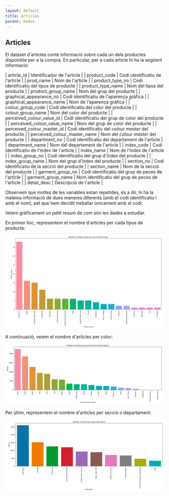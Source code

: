 ```yaml
---
layout: default
title: Articles
parent: Dades
---
```


## Articles

El dataset d'articles conté informació sobre cada un dels productes disponible per a la compra. En particular, per a cada article hi ha la següent informació:

| article_id                     | Identificador de l'article                                                        |
| product_code                   | Codi identificatiu de l'article                                                   |
| prod_name                      | Nom de l'article                                                                  |
| product_type_no                | Codi identificatiu del tipus de producte                                          |
| product_type_name              | Nom del tipus del producte                                                        |
| product_group_name             | Nom del grup del producte                                                         |
| graphical_appearance_no        | Codi identificatiu de l'aparença gràfica                                          |
| graphical_appearance_name      | Nom de l'aparença gràfica                                                         |
| colour_group_code              | Codi identificatiu del color del producte                                         |
| colour_group_name              | Nom del color del producte                                                        |
| perceived_colour_value_id      | Codi identificatiu del grup de color del producte                                 |
| perceived_colour_value_name    | Nom del grup de color del producte                                                |
| perceived_colour_master_id     | Codi identificatiu del *colour master* del producte                               |
| perceived_colour_master_name   | Nom del *colour master* del producte                                              |
| department_no                  | Codi identificatiu del departament de l'article                                   |
| department_name                | Nom del departament de l'article                                                  |
| index_code                     | Codi identificatiu de l'índex de l'article                                        |
| index_name                     | Nom de l'índex de l'article                                                       |
| index_group_no                 | Codi identificatiu del grup d'índex del producte                                  |
| index_group_name               | Nom del grup d'índex del producte                                                 |
| section_no                     | Codi identificatiu de la secció del producte                                      |
| section_name                   | Nom de la secció del producte                                                     |
| garment_group_no               | Codi identificatiu del grup de peces de l'article                                 |
| garment_group_name             | Nom identificatiu del grup de peces de l'article                                  |
| detail_desc                    | Descripció de l'article                                                           |

Observem que moltes de les variables estan repetides, és a dir, hi ha la mateixa informació de dues maneres diferents (amb el codi identificatiu i amb el nom), pel que hem decidit treballar únicament amb el codi.

Veiem gràficament un petit resum de com són les dades a estudiar.

En primer lloc, representem el nombre d'articles per cada tipus de producte:

![Nombre d'articles per tipus de producte](product-type.png)

A continuació, veiem el nombre d'articles per color:

![Nombre d'articles per color](perceived-colour-master.png)

Per últim, representem el nombre d'articles per secció o departament:

![Nombre d'articles per secció](index-name.png)
